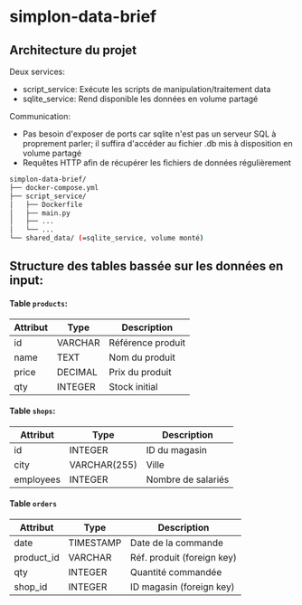 # simplon-data-brief

## Architecture du projet

Deux services:
- script_service: Exécute les scripts de manipulation/traitement data
- sqlite_service: Rend disponible les données en volume partagé

Communication:
- Pas besoin d'exposer de ports car sqlite n'est pas un serveur SQL à proprement parler; il suffira d'accéder au fichier .db mis à disposition en volume partagé
- Requêtes HTTP afin de récupérer les fichiers de données régulièrement

```bash
simplon-data-brief/
├── docker-compose.yml
├── script_service/
│   ├── Dockerfile
│   ├── main.py
│   ├── ...
│   └── ...
└── shared_data/ (=sqlite_service, volume monté)
```

## Structure des tables bassée sur les données en input:

#### Table `products`:
| Attribut | Type | Description |
| ------ | ------ | ------ |
| id | VARCHAR | Référence produit |
| name | TEXT | Nom du produit |
| price | DECIMAL | Prix du produit |
| qty | INTEGER | Stock initial |

#### Table `shops`:
| Attribut | Type | Description |
| ------ | ------ | ------ |
| id | INTEGER | ID du magasin |
| city | VARCHAR(255) | Ville |
| employees | INTEGER | Nombre de salariés |

#### Table `orders`
| Attribut | Type | Description |
| ------ | ------ | ------ |
| date | TIMESTAMP | Date de la commande |
| product_id | VARCHAR | Réf. produit (foreign key) |
| qty | INTEGER | Quantité commandée |
| shop_id | INTEGER | ID magasin (foreign key) |